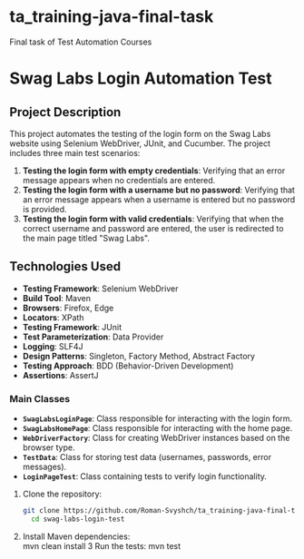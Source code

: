 # ta_training-java-final-task
Final task of Test Automation Courses

# Swag Labs Login Automation Test

## Project Description

This project automates the testing of the login form on the Swag Labs website using Selenium WebDriver, JUnit, and Cucumber. The project includes three main test scenarios:

1. **Testing the login form with empty credentials**: Verifying that an error message appears when no credentials are entered.
2. **Testing the login form with a username but no password**: Verifying that an error message appears when a username is entered but no password is provided.
3. **Testing the login form with valid credentials**: Verifying that when the correct username and password are entered, the user is redirected to the main page titled "Swag Labs".

## Technologies Used

- **Testing Framework**: Selenium WebDriver
- **Build Tool**: Maven
- **Browsers**: Firefox, Edge
- **Locators**: XPath
- **Testing Framework**: JUnit
- **Test Parameterization**: Data Provider
- **Logging**: SLF4J
- **Design Patterns**: Singleton, Factory Method, Abstract Factory
- **Testing Approach**: BDD (Behavior-Driven Development)
- **Assertions**: AssertJ

### Main Classes

- **`SwagLabsLoginPage`**: Class responsible for interacting with the login form.
- **`SwagLabsHomePage`**: Class responsible for interacting with the home page.
- **`WebDriverFactory`**: Class for creating WebDriver instances based on the browser type.
- **`TestData`**: Class for storing test data (usernames, passwords, error messages).
- **`LoginPageTest`**: Class containing tests to verify login functionality.

1. Clone the repository:

   ```bash
   git clone https://github.com/Roman-Svyshch/ta_training-java-final-task.git
     cd swag-labs-login-test

2. Install Maven dependencies:   
    mvn clean install
3  Run the tests:
    mvn test
